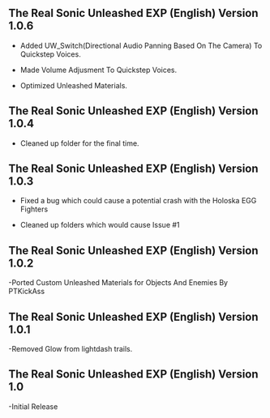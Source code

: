 ## The Real Sonic Unleashed EXP (English) Version 1.0.6
- Added UW_Switch(Directional Audio Panning Based On The Camera) To Quickstep Voices.

- Made Volume Adjusment To Quickstep Voices.

- Optimized Unleashed Materials.

## The Real Sonic Unleashed EXP (English) Version 1.0.4

- Cleaned up folder for the final time.


## The Real Sonic Unleashed EXP (English) Version 1.0.3

- Fixed a bug which could cause a potential crash with the Holoska EGG Fighters

- Cleaned up folders which would cause Issue #1

## The Real Sonic Unleashed EXP (English) Version 1.0.2

-Ported Custom Unleashed Materials for Objects And Enemies By PTKickAss

## The Real Sonic Unleashed EXP (English) Version 1.0.1
-Removed Glow from lightdash trails.


## The Real Sonic Unleashed EXP (English) Version 1.0
-Initial Release